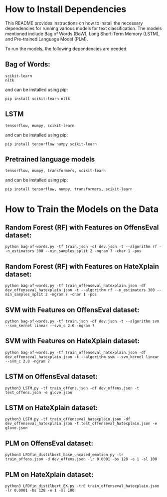 # How to Install Dependencies
This README provides instructions on how to install the necessary dependencies for running various models for text classification. The models mentioned include Bag of Words (BoW), Long Short-Term Memory (LSTM), and Pre-trained Language Model (PLM).

To run the models, the following dependencies are needed:
## Bag of Words:

    scikit-learn
    nltk

and can be installed using pip:

    pip install scikit-learn nltk

## LSTM

    tensorflow, numpy, scikit-learn

and can be installed using pip:

    pip install tensorflow numpy scikit-learn

## Pretrained language models

    tensorflow, numpy, transformers, scikit-learn

and can be installed using pip:

    pip install tensorflow, numpy, transformers, scikit-learn

# How to Train the Models on the Data
## Random Forest (RF) with Features on OffensEval dataset:
    python bag-of-words.py -tf train.json -df dev.json -t --algorithm rf --n_estimators 300 --min_samples_split 2 -ngram 7 -char 1 -pos
## Random Forest (RF) with Features on HateXplain dataset:
    python bag-of-words.py -tf train_offenseval_hatexplain.json -df dev_offenseval_hatexplain.json -t --algorithm rf --n_estimators 300 --min_samples_split 2 -ngram 7 -char 1 -pos
## SVM with Features on OffensEval dataset:
    python bag-of-words.py -tf train.json -df dev.json -t --algorithm svm --svm_kernel linear --svm_c 2.0 -ngram 7
## SVM with Features on HateXplain dataset:
    python bag-of-words.py -tf train_offenseval_hatexplain.json -df dev_offenseval_hatexplain.json -t --algorithm svm --svm_kernel linear --svm_c 2.0 -ngram 7
## LSTM on OffensEval dataset:
    python3 LSTM.py -tf train_offens.json -df dev_offens.json -t test_offens.json -e glove.json
## LSTM on HateXplain dataset:
    python3 LSTM.py -tf train_offenseval_hatexplain.json -df dev_offenseval_hatexplain.json -t test_offenseval_hatexplain.json -e glove.json
## PLM on OffensEval dataset:
    python3 LFDfin_distilbert_base_uncased_emotion.py -tr train_offens.json -d dev_offens.json -lr 0.0001 -bs 128 -e 1 -sl 100
## PLM on HateXplain dataset:
    python3 LFDfin_distilbert_EX.py -trE train_offenseval_hatexplain.json -lr 0.0001 -bs 128 -e 1 -sl 100
